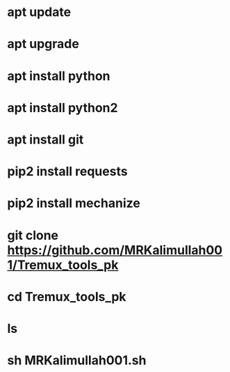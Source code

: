 # apt update
# apt upgrade
# apt install python
# apt install python2
# apt install git
# pip2 install requests


# pip2 install mechanize


# git clone https://github.com/MRKalimullah001/Tremux_tools_pk
# cd Tremux_tools_pk
# ls
# sh MRKalimullah001.sh
